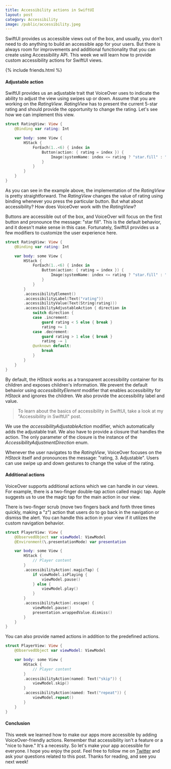 ```yaml
---
title: Accessibility actions in SwiftUI
layout: post
category: Accessibility
image: /public/accessibility.jpeg
---
```


SwiftUI provides us accessible views out of the box, and usually, you don't need to do anything to build an accessible app for your users. But there is always room for improvements and additional functionality that you can create using Accessibility API. This week we will learn how to provide custom accessibility actions for SwiftUI views.

{% include friends.html %}

#### Adjustable action
SwiftUI provides us an adjustable trait that VoiceOver uses to indicate the ability to adjust the view using swipes up or down. Assume that you are working on the *RatingView*. *RatingView* has to present the current 5-star rating and should provide the opportunity to change the rating. Let's see how we can implement this view.

```swift
struct RatingView: View {
    @Binding var rating: Int

    var body: some View {
        HStack {
            ForEach(1..<6) { index in
                Button(action: { rating = index }) {
                    Image(systemName: index <= rating ? "star.fill" : "star")
                }
            }
        }
    }
}
```

As you can see in the example above, the implementation of the *RatingView* is pretty straightforward. The *RatingView* changes the value of rating using binding whenever you press the particular button. But what about accessibility? How does VoiceOver work with the *RatingView*?

Buttons are accessible out of the box, and VoiceOver will focus on the first button and pronounce the message: "star fill". This is the default behavior, and it doesn't make sense in this case. Fortunately, SwiftUI provides us a few modifiers to customize the user experience here.

```swift
struct RatingView: View {
    @Binding var rating: Int

    var body: some View {
        HStack {
            ForEach(1..<6) { index in
                Button(action: { rating = index }) {
                    Image(systemName: index <= rating ? "star.fill" : "star")
                }
            }
        }
        .accessibilityElement()
        .accessibilityLabel(Text("rating"))
        .accessibilityValue(Text(String(rating)))
        .accessibilityAdjustableAction { direction in
            switch direction {
            case .increment:
                guard rating < 5 else { break }
                rating += 1
            case .decrement:
                guard rating > 1 else { break }
                rating -= 1
            @unknown default:
                break
            }
        }
    }
}
```

By default, the *HStack* works as a transparent accessibility container for its children and exposes children's information. We prevent the default behavior using *accessibilityElement* modifier that enables accessibility for *HStack* and ignores the children. We also provide the accessibility label and value.

> To learn about the basics of accessibility in SwiftUI, take a look at my "Accessibility in SwiftUI" post.

We use the *accessibilityAdjustableAction* modifier, which automatically adds the adjustable trait. We also have to provide a closure that handles the action. The only parameter of the closure is the instance of the *AccessibilityAdjustmentDirection* enum.

Whenever the user navigates to the *RatingView*, VoiceOver focuses on the *HStack* itself and pronounces the message: "rating, 3. Adjustable". Users can use swipe up and down gestures to change the value of the rating.

#### Additional actions
VoiceOver supports additional actions which we can handle in our views. For example, there is a two-finger double-tap action called magic tap. Apple suggests us to use the magic tap for the main action in our view.

There is two-finger scrub (move two fingers back and forth three times quickly, making a "z") action that users do to go back in the navigation or dismiss the alert. You can handle this action in your view if it utilizes the custom navigation behavior.

```swift
struct PlayerView: View {
    @ObservedObject var viewModel: ViewModel
    @Environment(\.presentationMode) var presentation

    var body: some View {
        HStack {
            // Player content
        }
        .accessibilityAction(.magicTap) {
            if viewModel.isPlaying {
                viewModel.pause()
            } else {
                viewModel.play()
            }
        }
        .accessibilityAction(.escape) {
            viewModel.pause()
            presentation.wrappedValue.dismiss()
        }
    }
}
```

You can also provide named actions in addition to the predefined actions.

```swift
struct PlayerView: View {
    @ObservedObject var viewModel: ViewModel

    var body: some View {
        HStack {
            // Player content
        }
        .accessibilityAction(named: Text("skip")) {
            viewModel.skip()
        }
        .accessibilityAction(named: Text("repeat")) {
            viewModel.repeat()
        }
    }
}
```

#### Conclusion
This week we learned how to make our apps more accessible by adding VoiceOver-friendly actions. Remember that accessibility isn't a feature or a "nice to have." It's a necessity. So let's make your app accessible for everyone. I hope you enjoy the post. Feel free to follow me on [Twitter](https://twitter.com/mecid) and ask your questions related to this post. Thanks for reading, and see you next week!